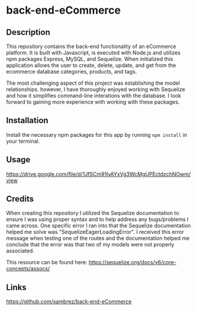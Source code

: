 # back-end-eCommerce

## Description

This repository contains the back-end functionality of an eCommerce platform. It is built with Javascript, is executed with Node.js and utilizes npm packages Express, MySQL, and Sequelize. When initialized this application allows the user to create, delete, update, and get from the ecommerce database categories, products, and tags. 

The most challenging aspect of this project was establishing the model relationships. however, I have thoroughly enjoyed working with Sequelize and how it simplifies command-line interations with the database. I look forward to gaining more experience with working with these packages. 

## Installation
Install the necessary npm packages for this app by running `npm install` in your terminal.

## Usage
https://drive.google.com/file/d/1JfSCm91lyAYxVg3WcMgUPEctdzchNOwm/view

## Credits
When creating this repository I utilized the Sequelize documentation to ensure I was using proper syntax and to help address any bugs/problems I came across. One specific error I ran into that the Sequelize documentation helped me solve was "SequelizeEagerLoadingError". I received this error message when testing one of the routes and the documentation helped me conclude that the error was that two of my models were not properly associated. 

This resource can be found here: https://sequelize.org/docs/v6/core-concepts/assocs/

## Links
https://github.com/sambrez/back-end-eCommerce